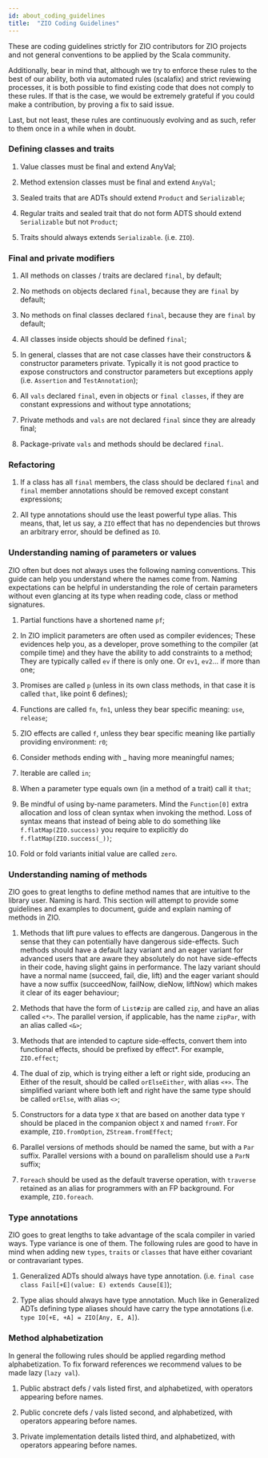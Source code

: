 ```yaml
---
id: about_coding_guidelines
title:  "ZIO Coding Guidelines"
---
```


These are coding guidelines strictly for ZIO contributors for ZIO projects and 
not general conventions to be applied by the Scala community.

Additionally, bear in mind that, although we try to enforce these rules to the 
best of our ability, both via automated rules (scalafix) and strict reviewing 
processes, it is both possible to find existing code that does not comply to 
these rules. If that is the case, we would be extremely grateful if you could 
make a contribution, by proving a fix to said issue.

Last, but not least, these rules are continuously evolving and as such, 
refer to them once in a while when in doubt.


### Defining classes and traits

1. Value classes must be final and extend AnyVal;

2. Method extension classes must be final and extend `AnyVal`;

3. Sealed traits that are ADTs should extend `Product` and `Serializable`;

4. Regular traits and sealed trait that do not form ADTS should extend `Serializable` but not `Product`;

5. Traits should always extends `Serializable`. (i.e. `ZIO`).

### Final and private modifiers 

1. All methods on classes / traits are declared `final`, by default;

2. No methods on objects declared `final`, because they are `final` by default;

3. No methods on final classes declared `final`, because they are `final` by default;

4. All classes inside objects should be defined `final`;

5. In general, classes that are not case classes have their constructors & constructor parameters private. 
   Typically it is not good practice to expose constructors and constructor parameters but exceptions apply (i.e. `Assertion` and `TestAnnotation`);

6. All `vals` declared `final`, even in objects or `final classes`, if they are constant expressions and without type annotations;

7. Private methods and `vals` are not declared `final` since they are already final;

8. Package-private `vals` and methods should be declared `final`.

### Refactoring

1. If a class has all `final` members, the class should be declared `final` and `final` member annotations should be removed except constant expressions;

2. All type annotations should use the least powerful type alias. This means, that, let us say, a `ZIO` effect that has 
   no dependencies but throws an arbitrary error, should be defined as `IO`.

### Understanding naming of parameters or values

ZIO often but does not always uses the following naming conventions. This guide can help you understand where the names come from. 
Naming expectations can be helpful in understanding the role of certain parameters without even glancing at its type when reading code, class or method signatures.

1. Partial functions have a shortened name `pf`;

2. In ZIO implicit parameters are often used as compiler evidences;
   These evidences help you, as a developer, prove something to the compiler (at compile time) and they have the ability to add constraints to a method;
   They are typically called `ev` if there is only one. Or `ev1`, `ev2`... if more than one;
   
3. Promises are called `p` (unless in its own class methods, in that case it is called `that`, like point 6 defines);

4. Functions are called `fn`, `fn1`, unless they bear specific meaning: `use`, `release`;

4. ZIO effects are called `f`, unless they bear specific meaning like partially providing environment: `r0`;

4. Consider methods ending with _ having more meaningful names;

5. Iterable are called `in`;

6. When a parameter type equals own (in a method of a trait) call it `that`;

7. Be mindful of using by-name parameters. Mind the `Function[0]` extra allocation and loss of clean syntax when invoking the method.
   Loss of syntax means that instead of being able to do something like `f.flatMap(ZIO.success)` you require to explicitly do `f.flatMap(ZIO.success(_))`;
   
8. Fold or fold variants initial value are called `zero`.

### Understanding naming of methods

ZIO goes to great lengths to define method names that are intuitive to the library user. Naming is hard. 
This section will attempt to provide some guidelines and examples to document, guide and explain naming of methods in ZIO.

1. Methods that lift pure values to effects are dangerous. Dangerous in the sense that they can potentially have dangerous side-effects. 
   Such methods should have a default lazy variant and an eager variant for advanced users that are aware they absolutely do not have side-effects in their code, 
   having slight gains in performance. The lazy variant should have a normal name (succeed, fail, die, lift) and the eager variant should have a now suffix 
   (succeedNow, failNow, dieNow, liftNow) which makes it clear of its eager behaviour;

2. Methods that have the form of `List#zip` are called `zip`, and have an alias called `<*>`. The parallel version, if applicable, has the name `zipPar`, with an alias called `<&>`;

3. Methods that are intended to capture side-effects, convert them into functional effects, should be prefixed by effect*. For example, `ZIO.effect`;

4. The dual of zip, which is trying either a left or right side, producing an Either of the result, should be called `orElseEither`, with alias `<+>`. 
   The simplified variant where both left and right have the same type should be called `orElse`, with alias `<>`;
    
5. Constructors for a data type `X` that are based on another data type `Y` should be placed in the companion object `X` and named `fromY`. 
   For example, `ZIO.fromOption`, `ZStream.fromEffect`;
   
6. Parallel versions of methods should be named the same, but with a `Par` suffix. Parallel versions with a bound on parallelism should use a `ParN` suffix;

7. `Foreach` should be used as the default traverse operation, with `traverse` retained as an alias for programmers with an FP background. For example, `ZIO.foreach`.
   

### Type annotations

ZIO goes to great lengths to take advantage of the scala compiler in varied ways. Type variance is one of them. 
The following rules are good to have in mind when adding new `types`, `traits` or `classes` that have either covariant or contravariant types.

1. Generalized ADTs should always have type annotation. (i.e. `final case class Fail[+E](value: E) extends Cause[E]`);
   
2. Type alias should always have type annotation. Much like in Generalized ADTs defining type aliases should have carry the type annotations 
   (i.e. `type IO[+E, +A] = ZIO[Any, E, A]`).
  

### Method alphabetization

In general the following rules should be applied regarding method alphabetization. To fix forward references we recommend values to be made lazy (`lazy val`).

1. Public abstract defs / vals listed first, and alphabetized, with operators appearing before names.

2. Public concrete defs / vals listed second, and alphabetized, with operators appearing before names.

3. Private implementation details listed third, and alphabetized, with operators appearing before names.
